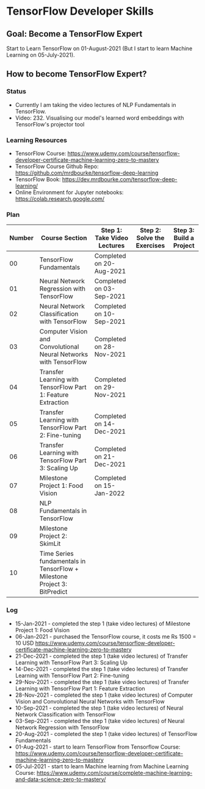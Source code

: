 # TensorFlow Developer Skills

## Goal: Become a TensorFlow Expert

Start to Learn TensorFlow on 01-August-2021 (But I start to learn Machine Learning on 05-July-2021).

## How to become TensorFlow Expert?

### Status
* Currently I am taking the video lectures of NLP Fundamentals in TensorFlow.
* Video: 232. Visualising our model's learned word embeddings with TensorFlow's projector tool

### Learning Resources
* TensorFlow Course: https://www.udemy.com/course/tensorflow-developer-certificate-machine-learning-zero-to-mastery
* TensorFlow Course Github Repo: https://github.com/mrdbourke/tensorflow-deep-learning
* TensorFlow Book: https://dev.mrdbourke.com/tensorflow-deep-learning/
* Online Environment for Jupyter notebooks: https://colab.research.google.com/

### Plan

| Number | Course Section | Step 1: Take Video Lectures | Step 2: Solve the Exercises | Step 3: Build a Project |
| -- | -- | -- | -- | -- |
|00| TensorFlow Fundamentals | Completed on 20-Aug-2021 | | |
|01| Neural Network Regression with TensorFlow | Completed on 03-Sep-2021 | | |
|02| Neural Network Classification with TensorFlow | Completed on 10-Sep-2021 | | |
|03| Computer Vision and Convolutional Neural Networks with TensorFlow | Completed on 28-Nov-2021 | | |
|04| Transfer Learning with TensorFlow Part 1: Feature Extraction | Completed on 29-Nov-2021 | | |
|05| Transfer Learning with TensorFlow Part 2: Fine-tuning | Completed on 14-Dec-2021 | | |
|06| Transfer Learning with TensorFlow Part 3: Scaling Up | Completed on 21-Dec-2021 | | |
|07| Milestone Project 1: Food Vision | Completed on 15-Jan-2022 | | |
|08| NLP Fundamentals in TensorFlow | | | |
|09| Milestone Project 2: SkimLit | | | |
|10| Time Series fundamentals in TensorFlow + Milestone Project 3: BitPredict | | | |

### Log
* 15-Jan-2021 - completed the step 1 (take video lectures) of Milestone Project 1: Food Vision
* 06-Jan-2021 - purchased the TensorFlow course, it costs me Rs 1500 = 10 USD https://www.udemy.com/course/tensorflow-developer-certificate-machine-learning-zero-to-mastery
* 21-Dec-2021 - completed the step 1 (take video lectures) of Transfer Learning with TensorFlow Part 3: Scaling Up
* 14-Dec-2021 - completed the step 1 (take video lectures) of Transfer Learning with TensorFlow Part 2: Fine-tuning
* 29-Nov-2021 - completed the step 1 (take video lectures) of Transfer Learning with TensorFlow Part 1: Feature Extraction
* 28-Nov-2021 - completed the step 1 (take video lectures) of Computer Vision and Convolutional Neural Networks with TensorFlow
* 10-Sep-2021 - completed the step 1 (take video lectures) of Neural Network Classification with TensorFlow
* 03-Sep-2021 - completed the step 1 (take video lectures) of Neural Network Regression with TensorFlow 
* 20-Aug-2021 - completed the step 1 (take video lectures) of TensorFlow Fundamentals
* 01-Aug-2021 - start to learn TensorFlow from Tensorflow Course: https://www.udemy.com/course/tensorflow-developer-certificate-machine-learning-zero-to-mastery
* 05-Jul-2021 - start to learn Machine learning from Machine Learning Course: https://www.udemy.com/course/complete-machine-learning-and-data-science-zero-to-mastery/



